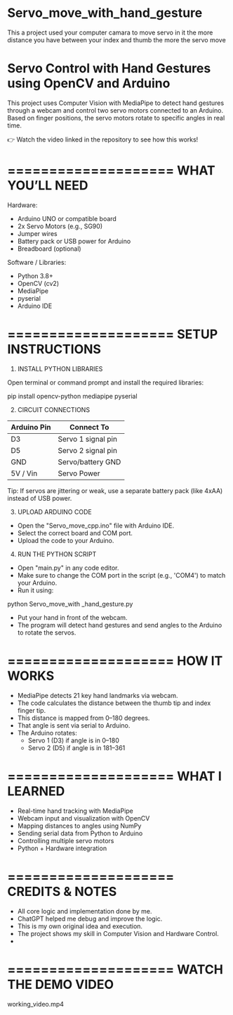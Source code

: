 # Servo_move_with_hand_gesture
This a project used your computer camara to move servo in it the more distance you have between your index and thumb the more the servo move


# Servo Control with Hand Gestures using OpenCV and Arduino

This project uses Computer Vision with MediaPipe to detect hand gestures through a webcam and control two servo motors connected to an Arduino. Based on finger positions, the servo motors rotate to specific angles in real time.

👉 Watch the video linked in the repository to see how this works!

====================
WHAT YOU’LL NEED
====================

Hardware:
- Arduino UNO or compatible board
- 2x Servo Motors (e.g., SG90)
- Jumper wires
- Battery pack or USB power for Arduino
- Breadboard (optional)

Software / Libraries:
- Python 3.8+
- OpenCV (cv2)
- MediaPipe
- pyserial
- Arduino IDE

====================
SETUP INSTRUCTIONS
====================

1. INSTALL PYTHON LIBRARIES

Open terminal or command prompt and install the required libraries:

pip install opencv-python mediapipe pyserial

2. CIRCUIT CONNECTIONS

Arduino Pin  | Connect To
-------------|---------------------
D3           | Servo 1 signal pin
D5           | Servo 2 signal pin
GND          | Servo/battery GND
5V / Vin     | Servo Power

Tip: If servos are jittering or weak, use a separate battery pack (like 4xAA) instead of USB power.

3. UPLOAD ARDUINO CODE

- Open the "Servo_move_cpp.ino" file with Arduino IDE.
- Select the correct board and COM port.
- Upload the code to your Arduino.

4. RUN THE PYTHON SCRIPT

- Open "main.py" in any code editor.
- Make sure to change the COM port in the script (e.g., 'COM4') to match your Arduino.
- Run it using:

python Servo_move_with _hand_gesture.py

- Put your hand in front of the webcam.
- The program will detect hand gestures and send angles to the Arduino to rotate the servos.

====================
HOW IT WORKS
====================

- MediaPipe detects 21 key hand landmarks via webcam.
- The code calculates the distance between the thumb tip and index finger tip.
- This distance is mapped from 0–180 degrees.
- That angle is sent via serial to Arduino.
- The Arduino rotates:
    - Servo 1 (D3) if angle is in 0–180
    - Servo 2 (D5) if angle is in 181–361

====================
WHAT I LEARNED
====================

- Real-time hand tracking with MediaPipe
- Webcam input and visualization with OpenCV
- Mapping distances to angles using NumPy
- Sending serial data from Python to Arduino
- Controlling multiple servo motors
- Python + Hardware integration

====================
CREDITS & NOTES
====================

- All core logic and implementation done by me.
- ChatGPT helped me debug and improve the logic.
- This is my own original idea and execution.
- The project shows my skill in Computer Vision and Hardware Control.
- 
====================
WATCH THE DEMO VIDEO
====================

working_video.mp4
